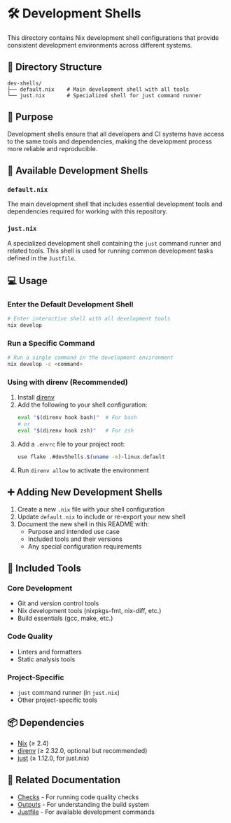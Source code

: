 # 🛠️ Development Shells

This directory contains Nix development shell configurations that provide consistent development environments across different systems.

## 📁 Directory Structure

```
dev-shells/
├── default.nix    # Main development shell with all tools
└── just.nix       # Specialized shell for just command runner
```

## 🎯 Purpose

Development shells ensure that all developers and CI systems have access to the same tools and dependencies, making the development process more reliable and reproducible.

## 🚀 Available Development Shells

### `default.nix`
The main development shell that includes essential development tools and dependencies required for working with this repository.

### `just.nix`
A specialized development shell containing the `just` command runner and related tools. This shell is used for running common development tasks defined in the `Justfile`.

## 💻 Usage

### Enter the Default Development Shell
```bash
# Enter interactive shell with all development tools
nix develop
```

### Run a Specific Command
```bash
# Run a single command in the development environment
nix develop -c <command>
```

### Using with direnv (Recommended)

1. Install [direnv](https://direnv.net/)
2. Add the following to your shell configuration:
   ```bash
   eval "$(direnv hook bash)"  # For bash
   # or
   eval "$(direnv hook zsh)"   # For zsh
   ```
3. Add a `.envrc` file to your project root:
   ```bash
   use flake .#devShells.$(uname -m)-linux.default
   ```
4. Run `direnv allow` to activate the environment

## ➕ Adding New Development Shells

1. Create a new `.nix` file with your shell configuration
2. Update `default.nix` to include or re-export your new shell
3. Document the new shell in this README with:
   - Purpose and intended use case
   - Included tools and their versions
   - Any special configuration requirements

## 🧰 Included Tools

### Core Development
- Git and version control tools
- Nix development tools (nixpkgs-fmt, nix-diff, etc.)
- Build essentials (gcc, make, etc.)

### Code Quality
- Linters and formatters
- Static analysis tools

### Project-Specific
- `just` command runner (in `just.nix`)
- Other project-specific tools

## 📦 Dependencies

- [Nix](https://nixos.org/) (≥ 2.4)
- [direnv](https://direnv.net/) (≥ 2.32.0, optional but recommended)
- [just](https://github.com/casey/just) (≥ 1.12.0, for just.nix)

## 🔗 Related Documentation

- [Checks](../checks/README.md) - For running code quality checks
- [Outputs](../outputs/README.md) - For understanding the build system
- [Justfile](../Justfile) - For available development commands
